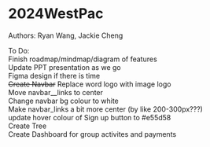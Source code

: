 # 2024WestPac
Authors: Ryan Wang, Jackie Cheng <br/>

To Do: <br/>
Finish roadmap/mindmap/diagram of features<br/>
Update PPT presentation as we go <br/>
Figma design if there is time <br/>
~~Create Navbar~~ Replace word logo with image logo <br/>
Move navbar__links to center <br/>
Change navbar bg colour to white<br/>
Make navbar_links a bit more center (by like 200-300px???)<br/>
update hover colour of Sign up button to #e55d58 <br/>
Create Tree <br/>
Create Dashboard for group activites and payments <br/><br/>
